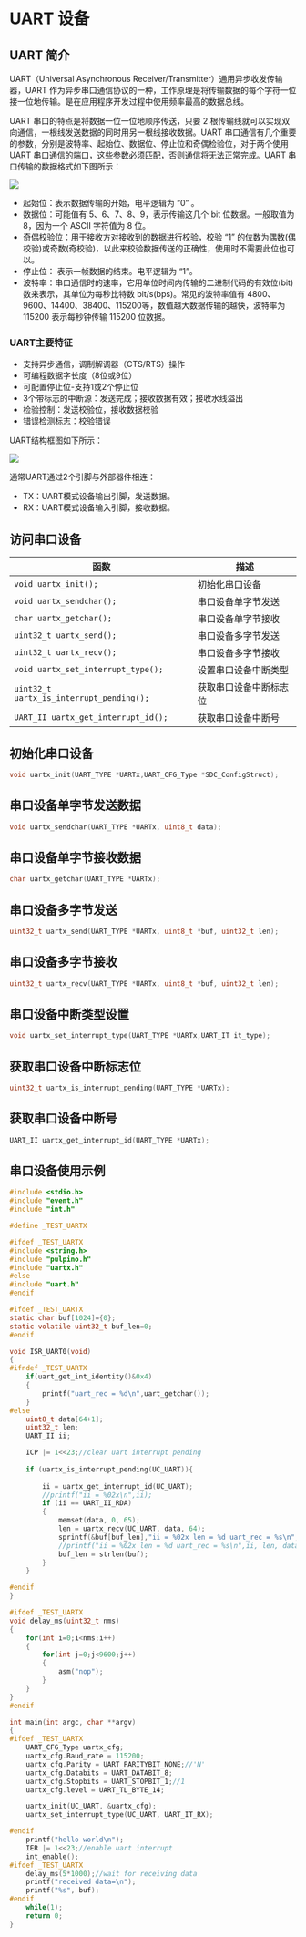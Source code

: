 # UART 设备



## UART 简介

UART（Universal Asynchronous Receiver/Transmitter）通用异步收发传输器，UART 作为异步串口通信协议的一种，工作原理是将传输数据的每个字符一位接一位地传输。是在应用程序开发过程中使用频率最高的数据总线。

UART 串口的特点是将数据一位一位地顺序传送，只要 2 根传输线就可以实现双向通信，一根线发送数据的同时用另一根线接收数据。UART 串口通信有几个重要的参数，分别是波特率、起始位、数据位、停止位和奇偶检验位，对于两个使用 UART 串口通信的端口，这些参数必须匹配，否则通信将无法正常完成。UART 串口传输的数据格式如下图所示：

<div align = left> 
    <img src = "uart2.png">
</div>

- 起始位：表示数据传输的开始，电平逻辑为 “0” 。
- 数据位：可能值有 5、6、7、8、9，表示传输这几个 bit 位数据。一般取值为 8，因为一个 ASCII 字符值为 8 位。
- 奇偶校验位：用于接收方对接收到的数据进行校验，校验 “1” 的位数为偶数(偶校验)或奇数(奇校验)，以此来校验数据传送的正确性，使用时不需要此位也可以。
- 停止位： 表示一帧数据的结束。电平逻辑为 “1”。
- 波特率：串口通信时的速率，它用单位时间内传输的二进制代码的有效位(bit)数来表示，其单位为每秒比特数 bit/s(bps)。常见的波特率值有 4800、9600、14400、38400、115200等，数值越大数据传输的越快，波特率为 115200 表示每秒钟传输 115200 位数据。

### UART主要特征

- 支持异步通信，调制解调器（CTS/RTS）操作
-  可编程数据字长度（8位或9位）
- 可配置停止位-支持1或2个停止位
- 3个带标志的中断源：发送完成；接收数据有效；接收水线溢出
- 检验控制：发送校验位，接收数据校验
- 错误检测标志：校验错误

UART结构框图如下所示：

<div align = left>
    <img src= "uart1.png">
</div>

通常UART通过2个引脚与外部器件相连：

- TX：UART模式设备输出引脚，发送数据。
- RX：UART模式设备输入引脚，接收数据。



## 访问串口设备

| 函数                                     | 描述                   |
| ---------------------------------------- | ---------------------- |
| `void uartx_init();`                     | 初始化串口设备         |
| `void uartx_sendchar();`                 | 串口设备单字节发送     |
| `char uartx_getchar();`                  | 串口设备单字节接收     |
| `uint32_t uartx_send();`                 | 串口设备多字节发送     |
| `uint32_t uartx_recv();`                 | 串口设备多字节接收     |
| `void uartx_set_interrupt_type();`       | 设置串口设备中断类型   |
| `uint32_t uartx_is_interrupt_pending();` | 获取串口设备中断标志位 |
| `UART_II uartx_get_interrupt_id();`      | 获取串口设备中断号     |



## 初始化串口设备

```C
void uartx_init(UART_TYPE *UARTx,UART_CFG_Type *SDC_ConfigStruct);
```



## 串口设备单字节发送数据

```C
void uartx_sendchar(UART_TYPE *UARTx, uint8_t data);
```



## 串口设备单字节接收数据

```C
char uartx_getchar(UART_TYPE *UARTx);
```



## 串口设备多字节发送

```C
uint32_t uartx_send(UART_TYPE *UARTx, uint8_t *buf, uint32_t len);
```



## 串口设备多字节接收

```C
uint32_t uartx_recv(UART_TYPE *UARTx, uint8_t *buf, uint32_t len);
```



## 串口设备中断类型设置

```C
void uartx_set_interrupt_type(UART_TYPE *UARTx,UART_IT it_type);
```



## 获取串口设备中断标志位

```C
uint32_t uartx_is_interrupt_pending(UART_TYPE *UARTx);
```



## 获取串口设备中断号

```C
UART_II uartx_get_interrupt_id(UART_TYPE *UARTx);
```



## 串口设备使用示例

```C
#include <stdio.h>
#include "event.h"
#include "int.h"

#define _TEST_UARTX

#ifdef _TEST_UARTX
#include <string.h>
#include "pulpino.h"
#include "uartx.h"
#else
#include "uart.h"
#endif

#ifdef _TEST_UARTX
static char buf[1024]={0};
static volatile uint32_t buf_len=0;
#endif

void ISR_UART0(void)
{
#ifndef _TEST_UARTX
    if(uart_get_int_identity()&0x4)
    {
        printf("uart_rec = %d\n",uart_getchar());
    }
#else
    uint8_t data[64+1];
    uint32_t len;
    UART_II ii;

    ICP |= 1<<23;//clear uart interrupt pending
    
    if (uartx_is_interrupt_pending(UC_UART)){
    	
        ii = uartx_get_interrupt_id(UC_UART);
        //printf("ii = %02x\n",ii);
        if (ii == UART_II_RDA)
        {
            memset(data, 0, 65);
            len = uartx_recv(UC_UART, data, 64);
            sprintf(&buf[buf_len],"ii = %02x len = %d uart_rec = %s\n",ii, len, data);
            //printf("ii = %02x len = %d uart_rec = %s\n",ii, len, data);
            buf_len = strlen(buf);
        }
    }

#endif
}

#ifdef _TEST_UARTX
void delay_ms(uint32_t nms)
{
    for(int i=0;i<nms;i++)
    {
        for(int j=0;j<9600;j++)
        {
            asm("nop");
        }
    }
}
#endif

int main(int argc, char **argv)
{
#ifdef _TEST_UARTX
    UART_CFG_Type uartx_cfg;
    uartx_cfg.Baud_rate = 115200;
    uartx_cfg.Parity = UART_PARITYBIT_NONE;//'N'
    uartx_cfg.Databits = UART_DATABIT_8;
    uartx_cfg.Stopbits = UART_STOPBIT_1;//1
    uartx_cfg.level = UART_TL_BYTE_14;

    uartx_init(UC_UART, &uartx_cfg);
    uartx_set_interrupt_type(UC_UART, UART_IT_RX);

#endif
	printf("hello world\n");
    IER |= 1<<23;//enable uart interrupt
    int_enable();
#ifdef _TEST_UARTX
    delay_ms(5*1000);//wait for receiving data
    printf("received data=\n");
    printf("%s", buf);
#endif
    while(1);
	return 0;
}


```

